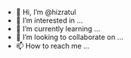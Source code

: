 - 👋 Hi, I’m @hizratul
- 👀 I’m interested in ...
- 🌱 I’m currently learning ...
- 💞️ I’m looking to collaborate on ...
- 📫 How to reach me ...

<!---
hizratul/hizratul is a ✨ special ✨ repository because its `README.md` (this file) appears on your GitHub profile.
You can click the Preview link to take a look at your changes.
--->
